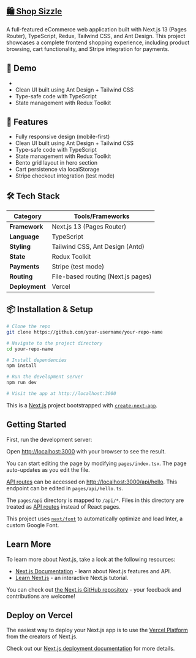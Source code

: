 ## [🛍️ Shop Sizzle](https://shop-sizzle.vercel.app)

A full-featured eCommerce web application built with Next.js 13 (Pages Router), TypeScript, Redux, Tailwind CSS, and Ant Design. This project showcases a complete frontend shopping experience, including product browsing, cart functionality, and Stripe integration for payments.

## 📸 Demo

-
- Clean UI built using Ant Design + Tailwind CSS
- Type-safe code with TypeScript
- State management with Redux Toolkit

## 🚀 Features

- Fully responsive design (mobile-first)
- Clean UI built using Ant Design + Tailwind CSS
- Type-safe code with TypeScript
- State management with Redux Toolkit
- Bento grid layout in hero section
- Cart persistence via localStorage
- Stripe checkout integration (test mode)

## 🛠️ Tech Stack

| Category       | Tools/Frameworks                   |
| -------------- | ---------------------------------- |
| **Framework**  | Next.js 13 (Pages Router)          |
| **Language**   | TypeScript                         |
| **Styling**    | Tailwind CSS, Ant Design (Antd)    |
| **State**      | Redux Toolkit                      |
| **Payments**   | Stripe (test mode)                 |
| **Routing**    | File-based routing (Next.js pages) |
| **Deployment** | Vercel                             |

## 📦 Installation & Setup

```bash
# Clone the repo
git clone https://github.com/your-username/your-repo-name

# Navigate to the project directory
cd your-repo-name

# Install dependencies
npm install

# Run the development server
npm run dev

# Visit the app at http://localhost:3000
```

This is a [Next.js](https://nextjs.org/) project bootstrapped with [`create-next-app`](https://github.com/vercel/next.js/tree/canary/packages/create-next-app).

## Getting Started

First, run the development server:

Open [http://localhost:3000](http://localhost:3000) with your browser to see the result.

You can start editing the page by modifying `pages/index.tsx`. The page auto-updates as you edit the file.

[API routes](https://nextjs.org/docs/api-routes/introduction) can be accessed on [http://localhost:3000/api/hello](http://localhost:3000/api/hello). This endpoint can be edited in `pages/api/hello.ts`.

The `pages/api` directory is mapped to `/api/*`. Files in this directory are treated as [API routes](https://nextjs.org/docs/api-routes/introduction) instead of React pages.

This project uses [`next/font`](https://nextjs.org/docs/basic-features/font-optimization) to automatically optimize and load Inter, a custom Google Font.

## Learn More

To learn more about Next.js, take a look at the following resources:

- [Next.js Documentation](https://nextjs.org/docs) - learn about Next.js features and API.
- [Learn Next.js](https://nextjs.org/learn) - an interactive Next.js tutorial.

You can check out [the Next.js GitHub repository](https://github.com/vercel/next.js/) - your feedback and contributions are welcome!

## Deploy on Vercel

The easiest way to deploy your Next.js app is to use the [Vercel Platform](https://vercel.com/new?utm_medium=default-template&filter=next.js&utm_source=create-next-app&utm_campaign=create-next-app-readme) from the creators of Next.js.

Check out our [Next.js deployment documentation](https://nextjs.org/docs/deployment) for more details.
